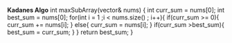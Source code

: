 **Kadanes Algo**
int maxSubArray(vector<int>& nums) {
int curr_sum = nums[0];
int best_sum = nums[0];
for(int i = 1 ;i < nums.size() ; i++){
if(curr_sum >= 0){
curr_sum += nums[i];
}
else{
curr_sum = nums[i];
}
if(curr_sum >best_sum){
best_sum = curr_sum;
}
}
return best_sum;
}